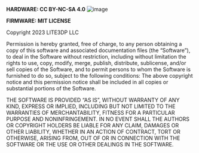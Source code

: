 **HARDWARE: CC BY-NC-SA 4.0**
![image](https://github.com/Lite3DP/Lite3DP-Gen-2/assets/70020406/d5b61f73-1888-487f-a326-ccce4e01dd5f)

**FIRMWARE: MIT LICENSE**

Copyright 2023 LITE3DP LLC

Permission is hereby granted, free of charge, to any person obtaining a copy of this software and associated documentation files (the “Software”), to deal in the Software without restriction, including without limitation the rights to use, copy, modify, merge, publish, distribute, sublicense, and/or sell copies of the Software, and to permit persons to whom the Software is furnished to do so, subject to the following conditions:
The above copyright notice and this permission notice shall be included in all copies or substantial portions of the Software.

THE SOFTWARE IS PROVIDED “AS IS”, WITHOUT WARRANTY OF ANY KIND, EXPRESS OR IMPLIED, INCLUDING BUT NOT LIMITED TO THE WARRANTIES OF MERCHANTABILITY, FITNESS FOR A PARTICULAR PURPOSE AND NONINFRINGEMENT. IN NO EVENT SHALL THE AUTHORS OR COPYRIGHT HOLDERS BE LIABLE FOR ANY CLAIM, DAMAGES OR OTHER LIABILITY, WHETHER IN AN ACTION OF CONTRACT, TORT OR OTHERWISE, ARISING FROM, OUT OF OR IN CONNECTION WITH THE SOFTWARE OR THE USE OR OTHER DEALINGS IN THE SOFTWARE.
